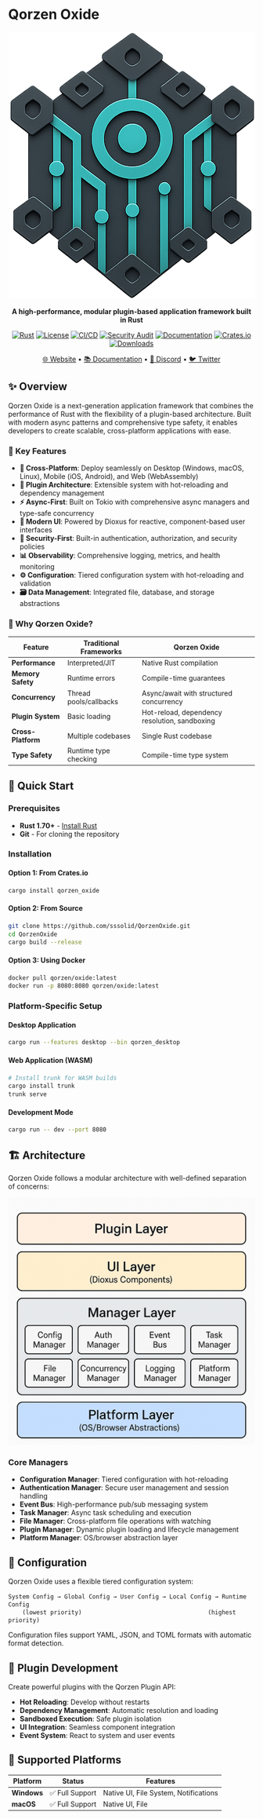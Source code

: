 # Qorzen Oxide

<div align="center">

![Qorzen Logo](public/static/qorzen.png)

**A high-performance, modular plugin-based application framework built in Rust**

[![Rust](https://img.shields.io/badge/rust-1.70+-orange.svg)](https://www.rust-lang.org)
[![License](https://img.shields.io/badge/license-MIT-blue.svg)](LICENSE)
[![CI/CD](https://github.com/sssolid/QorzenOxide/workflows/CI%2FCD%20Pipeline/badge.svg)](https://github.com/sssolid/QorzenOxide/actions)
[![Security Audit](https://github.com/sssolid/QorzenOxide/workflows/Security%20Audit/badge.svg)](https://github.com/sssolid/QorzenOxide/actions)
[![Documentation](https://docs.rs/qorzen_oxide/badge.svg)](https://docs.rs/qorzen_oxide)
[![Crates.io](https://img.shields.io/crates/v/qorzen_oxide.svg)](https://crates.io/crates/qorzen_oxide)
[![Downloads](https://img.shields.io/crates/d/qorzen_oxide.svg)](https://crates.io/crates/qorzen_oxide)

[🌐 Website](https://www.qorzen.com) • [📚 Documentation](https://docs.qorzen.com) • [💬 Discord](https://discord.gg/qorzenhq) • [🐦 Twitter](https://twitter.com/qorzenhq)

</div>

## ✨ Overview

Qorzen Oxide is a next-generation application framework that combines the performance of Rust with the flexibility of a plugin-based architecture. Built with modern async patterns and comprehensive type safety, it enables developers to create scalable, cross-platform applications with ease.

### 🎯 Key Features

- **🚀 Cross-Platform**: Deploy seamlessly on Desktop (Windows, macOS, Linux), Mobile (iOS, Android), and Web (WebAssembly)
- **🧩 Plugin Architecture**: Extensible system with hot-reloading and dependency management
- **⚡ Async-First**: Built on Tokio with comprehensive async managers and type-safe concurrency
- **🎨 Modern UI**: Powered by Dioxus for reactive, component-based user interfaces
- **🔐 Security-First**: Built-in authentication, authorization, and security policies
- **📊 Observability**: Comprehensive logging, metrics, and health monitoring
- **⚙️ Configuration**: Tiered configuration system with hot-reloading and validation
- **🗃️ Data Management**: Integrated file, database, and storage abstractions

### 🌟 Why Qorzen Oxide?

| Feature | Traditional Frameworks | Qorzen Oxide |
|---------|----------------------|--------------|
| **Performance** | Interpreted/JIT | Native Rust compilation |
| **Memory Safety** | Runtime errors | Compile-time guarantees |
| **Concurrency** | Thread pools/callbacks | Async/await with structured concurrency |
| **Plugin System** | Basic loading | Hot-reload, dependency resolution, sandboxing |
| **Cross-Platform** | Multiple codebases | Single Rust codebase |
| **Type Safety** | Runtime type checking | Compile-time type system |

## 🚀 Quick Start

### Prerequisites

- **Rust 1.70+** - [Install Rust](https://rustup.rs/)
- **Git** - For cloning the repository

### Installation

#### Option 1: From Crates.io
```bash
cargo install qorzen_oxide
```

#### Option 2: From Source
```bash
git clone https://github.com/sssolid/QorzenOxide.git
cd QorzenOxide
cargo build --release
```

#### Option 3: Using Docker
```bash
docker pull qorzen/oxide:latest
docker run -p 8080:8080 qorzen/oxide:latest
```

### Platform-Specific Setup

#### Desktop Application
```bash
cargo run --features desktop --bin qorzen_desktop
```

#### Web Application (WASM)
```bash
# Install trunk for WASM builds
cargo install trunk
trunk serve
```

#### Development Mode
```bash
cargo run -- dev --port 8080
```

## 🏗️ Architecture

Qorzen Oxide follows a modular architecture with well-defined separation of concerns:

![Architecture](public/static/architecture.png)

### Core Managers

- **Configuration Manager**: Tiered configuration with hot-reloading
- **Authentication Manager**: Secure user management and session handling
- **Event Bus**: High-performance pub/sub messaging system
- **Task Manager**: Async task scheduling and execution
- **File Manager**: Cross-platform file operations with watching
- **Plugin Manager**: Dynamic plugin loading and lifecycle management
- **Platform Manager**: OS/browser abstraction layer

## 🔧 Configuration

Qorzen Oxide uses a flexible tiered configuration system:

```
System Config → Global Config → User Config → Local Config → Runtime Config
    (lowest priority)                                    (highest priority)
```

Configuration files support YAML, JSON, and TOML formats with automatic format detection.

## 🧩 Plugin Development

Create powerful plugins with the Qorzen Plugin API:

- **Hot Reloading**: Develop without restarts
- **Dependency Management**: Automatic resolution and loading
- **Sandboxed Execution**: Safe plugin isolation
- **UI Integration**: Seamless component integration
- **Event System**: React to system and user events

## 📱 Supported Platforms

| Platform | Status | Features |
|----------|--------|----------|
| **Windows** | ✅ Full Support | Native UI, File System, Notifications |
| **macOS** | ✅ Full Support | Native UI, File 

